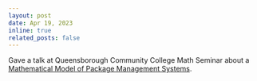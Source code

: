 ```yaml
---
layout: post
date: Apr 19, 2023
inline: true
related_posts: false
---
```


Gave a talk at Queensborough Community College Math Seminar about a [Mathematical Model of Package Management Systems](https://arxiv.org/abs/2302.05417).